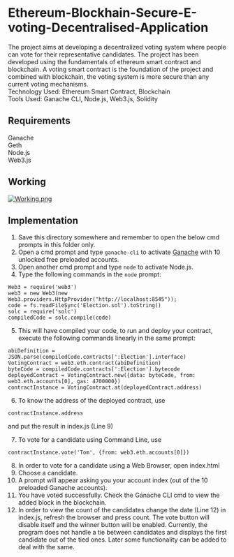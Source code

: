 # Ethereum-Blockhain-Secure-E-voting-Decentralised-Application

The project aims at developing a decentralized voting system where people can vote for their representative candidates. The project has been developed using the fundamentals of ethereum smart contract and blockchain. A voting smart contract is the foundation of the project and combined with blockchain, the voting system is more secure than any current voting mechanisms.<br>
Technology Used: Ethereum Smart Contract, Blockchain<br>
Tools Used: Ganache CLI, Node.js, Web3.js, Solidity<br>


## Requirements
Ganache<br>
Geth<br>
Node.js<br>
Web3.js<br>

## Working
[![Working.png](https://i.postimg.cc/VL1WSpy8/1.png)](https://postimg.cc/3WSvVLJS)

## Implementation
1. Save this directory somewhere and remember to open the below cmd prompts in this folder only.
2. Open a cmd prompt and type `ganache-cli` to activate [Ganache] with 10 unlocked free preloaded accounts.
3. Open another cmd prompt and type `node` to activate Node.js.
4. Type the following commands in the `node` prompt:
```
Web3 = require('web3')
web3 = new Web3(new Web3.providers.HttpProvider("http://localhost:8545"));
code = fs.readFileSync('Election.sol').toString()
solc = require('solc')
compiledCode = solc.compile(code)
```
5. This will have compiled your code, to run and deploy your contract, execute the following commands linearly in the same prompt:
```
abiDefinition = JSON.parse(compiledCode.contracts[':Election'].interface)
VotingContract = web3.eth.contract(abiDefinition)
byteCode = compiledCode.contracts[':Election'].bytecode
deployedContract = VotingContract.new({data: byteCode, from: web3.eth.accounts[0], gas: 4700000})
contractInstance = VotingContract.at(deployedContract.address)
```
6. To know the address of the deployed contract, use
```
contractInstance.address
```
and put the result in index.js (Line 9)

7. To vote for a candidate using Command Line, use
```
contractInstance.vote('Tom', {from: web3.eth.accounts[0]})
```

8. In order to vote for a candidate using a Web Browser, open index.html
9. Choose a candidate.
10. A prompt will appear asking you your account index (out of the 10 preloaded Ganache accounts).
11. You have voted successfully. Check the Ganache CLI cmd to view the added block in the blockchain.
12. In order to view the count of the candidates change the date (Line 12) in index.js, refresh the browser and press count. The vote button will disable itself and the winner button will be enabled. Currently, the program does not handle a tie between candidates and displays the first candidate out of the tied ones. Later some functionality can be added to deal with the same.

[Ganache]: https://github.com/trufflesuite/ganache
